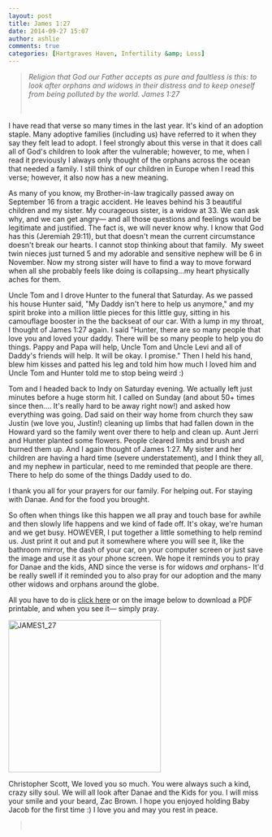```yaml
---
layout: post
title: James 1:27
date: 2014-09-27 15:07
author: ashlie
comments: true
categories: [Hartgraves Haven, Infertility &amp; Loss]
---
```

<blockquote><em>Religion that God our Father accepts as pure and faultless is this: to look after orphans and widows in their distress and to keep oneself from being polluted by the world. James 1:27</em>

&nbsp;</blockquote>
I have read that verse so many times in the last year. It's kind of an adoption staple. Many adoptive families (including us) have referred to it when they say they felt lead to adopt. I feel strongly about this verse in that it does call all of God's children to look after the vulnerable; however, to me, when I read it previously I always only thought of the orphans across the ocean that needed a family. I still think of our children in Europe when I read this verse; however, it also now has a new meaning.

As many of you know, my Brother-in-law tragically passed away on September 16 from a tragic accident. He leaves behind his 3 beautiful children and my sister. My courageous sister, is a widow at 33. We can ask why, and we can get angry— and all those questions and feelings would be legitimate and justified. The fact is, we will never know why. I know that God has this (Jeremiah 29:11), but that doesn't mean the current circumstance doesn't break our hearts. I cannot stop thinking about that family.  My sweet twin nieces just turned 5 and my adorable and sensitive nephew will be 6 in November. Now my strong sister will have to find a way to move forward when all she probably feels like doing is collapsing...my heart physically aches for them.

Uncle Tom and I drove Hunter to the funeral that Saturday. As we passed his house Hunter said, "My Daddy isn't here to help us anymore," and my spirit broke into a million little pieces for this little guy, sitting in his camouflage booster in the the backseat of our car. With a lump in my throat, I thought of James 1:27 again. I said "Hunter, there are so many people that love you and loved your daddy. There will be so many people to help you do things. Pappy and Papa will help, Uncle Tom and Uncle Levi and all of Daddy's friends will help. It will be okay. I promise." Then I held his hand, blew him kisses and patted his leg and told him how much I loved him and Uncle Tom and Hunter told me to stop being weird :)

Tom and I headed back to Indy on Saturday evening. We actually left just minutes before a huge storm hit. I called on Sunday (and about 50+ times since then.... It's really hard to be away right now!) and asked how everything was going. Dad said on their way home from church they saw Justin (we love you, Justin!) cleaning up limbs that had fallen down in the Howard yard so the family went over there to help and clean up. Aunt Jerri and Hunter planted some flowers. People cleared limbs and brush and burned them up. And I again thought of James 1:27. My sister and her children are having a hard time (severe understatement), and I think they all, and my nephew in particular, need to me reminded that people are there. There to help do some of the things Daddy used to do.

I thank you all for your prayers for our family. For helping out. For staying with Danae. And for the food you brought.

So often when things like this happen we all pray and touch base for awhile and then slowly life happens and we kind of fade off. It's okay, we're human and we get busy. HOWEVER, I put together a little something to help remind us. Just print it out and put it somewhere where you will see it, like the bathroom mirror, the dash of your car, on your computer screen or just save the image and use it as your phone screen. We hope it reminds you to pray for Danae and the kids, AND since the verse is for widows <em>and</em> orphans- It'd be really swell if it reminded you to also pray for our adoption and the many other widows and orphans around the globe.

All you have to do is <a href="http://hartgraveshaven.com/wp-content/uploads/2014/09/PrayerReminder.pdf" target="_blank">click here</a> or on the image below to download a PDF printable, and when you see it— simply pray.

<a href="http://hartgraveshaven.com/wp-content/uploads/2014/09/PrayerReminder.pdf" target="_blank"><img class="alignnone size-medium wp-image-456" alt="JAMES1_27" src="http://hartgraveshaven.com/wp-content/uploads/2014/09/JAMES1_27-300x300.jpg" width="300" height="300" /></a>

Christopher Scott, We loved you so much. You were always such a kind, crazy silly soul. We will all look after Danae and the Kids for you. I will miss your smile and your beard, Zac Brown. I hope you enjoyed holding Baby Jacob for the first time :) I love you and may you rest in peace.
<blockquote>&nbsp;</blockquote>
